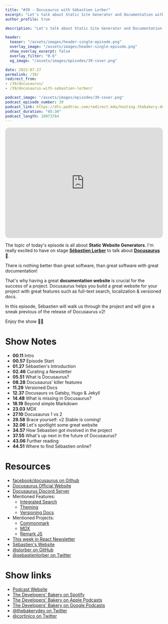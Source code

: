 ```yaml
---
title: "#39 - Docusaurus with Sébastien Lorber"
excerpt: "Let's talk about Static Site Generator and Documentation with Sébastien Lorber and Docusaurus"
author_profile: true

description: "Let's talk about Static Site Generator and Documentation with Sébastien Lorber and Docusaurus"

header:
  teaser: "/assets/images/header-single-episode.png"
  overlay_image: "/assets/images/header-single-episode.png"
  show_overlay_excerpt: false
  overlay_filter: "0.6"
  og_image: "/assets/images/episodes/39-cover.png"

date: 2022-07-27
permalink: /39/
redirect_from:
- /39/docusaurus/
- /39/docusaurus-with-sebastien-lorber/

podcast_image: "/assets/images/episodes/39-cover.png"
podcast_episode_number: 39
podcast_link: https://dts.podtrac.com/redirect.m4a/hosting.thebakery.dev/39-thedevelopersbakery-docusaurus.m4a
podcast_duration: "45:34"
podcast_length: 18073784
---
```


<iframe style="border-radius:12px" src="https://open.spotify.com/embed/episode/4kMyyco0wwhhbqDCLJw8Wx?utm_source=generator" width="100%" height="352" frameBorder="0" allowfullscreen="" allow="autoplay; clipboard-write; encrypted-media; fullscreen; picture-in-picture"></iframe>

The topic of today's episode is all about **Static Website Generators**. I'm really excited to have on stage [**Sébastien Lorber**](https://twitter.com/sebastienlorber) to talk about  [**Docusaurus**](https://github.com/facebook/docusaurus) 🦕.

There is nothing better than great software, than great software with great documentation!

That's why having a great **documentation website** is crucial for the success of a project. Docusaurus helps you build a great website for your project with great features such as full-text search, localization & versioned docs.

In this episode, Sébastien will walk us through the project and will give a sneak previous of the release of Docusaurus v2!

Enjoy the show 👨‍🍳

# Show Notes

- **00.11** Intro
- **00.57** Episode Start
- **01.27** Sébastien's Introduction
- **02.46** Curating a Newsletter
- **05.51** What is Docusaurus?
- **08.28** Docusaurus' killer features
- **11.29** Versioned Docs
- **12.37** Docusaurs vs Gatsby, Hugo & Jekyll
- **14.48** What is missing in Docusaurus?
- **18.19** Beyond simple Markdown
- **23.03** MDX
- **27.10** Docusaurus 1 vs 2
- **29.58** Brace yourself: v2 Stable is coming!
- **32.06** Let's spotlight some great website
- **34.57** How Sébastien got involved in the project
- **37.55** What's up next in the future of Docusaurus?
- **43.06** Further reading
- **44.51** Where to find Sébastien online?

# Resources

* <i class="fab fa-github"></i> [facebook/docusaurus on Github](https://github.com/facebook/docusaurus)
* <i class="fas fa-link"></i> [Docusaurus Official Website](https://docusaurus.io/)
* <i class="fab fa-discord"></i> [Docusaurus Discord Server](https://discord.gg/docusaurus)
* Mentioned Features:
    * <i class="fas fa-link"></i> [Integrated Search](https://docusaurus.io/docs/search)
    * <i class="fas fa-link"></i> [Theming](https://docusaurus.io/docs/api/themes/configuration)
    * <i class="fas fa-link"></i> [Versioning Docs](https://docusaurus.io/docs/versioning)
* Mentioned Projects:
    * <i class="fas fa-link"></i> [Commonmark](https://commonmark.org/)
    * <i class="fas fa-link"></i> [MDX](https://mdxjs.com/)
    * <i class="fas fa-link"></i> [Remark JS](https://remark.js.org/)
* <i class="fas fa-envelope-open-text"></i> [This week in React Newsletter](https://thisweekinreact.com/)
* <i class="fas fa-link"></i> [Sébastien's Website](https://sebastienlorber.com/)
* <i class="fab fa-github"></i> [@slorber on GitHub](https://github.com/slorber)
* <i class="fab fa-twitter"></i> [@sebastienlorber on Twitter](https://twitter.com/sebastienlorber)

# Show links

* <i class="fas fa-link"></i> [Podcast Website](https://thebakery.dev)
* <i class="fab fa-spotify"></i> [The Developers' Bakery on Spotify](https://open.spotify.com/show/4jV6Yoz7D38sZJlYMzJm3k?si=AL3ske_0R_CKlEScMhYhug)
* <i class="fas fa-podcast"></i> [The Developers' Bakery on Apple Podcasts](https://podcasts.apple.com/us/podcast/the-developers-bakery/id1542849034)
* <i class="fab fa-google-play"></i> [The Developers' Bakery on Google Podcasts](https://podcasts.google.com/feed/aHR0cHM6Ly90aGViYWtlcnkuZGV2L3BvZGNhc3QueG1s)
* <i class="fab fa-twitter"></i> [@thebakerydev on Twitter](https://twitter.com/thebakerydev)
* <i class="fab fa-twitter"></i> [@cortinico on Twitter](https://twitter.com/cortinico)